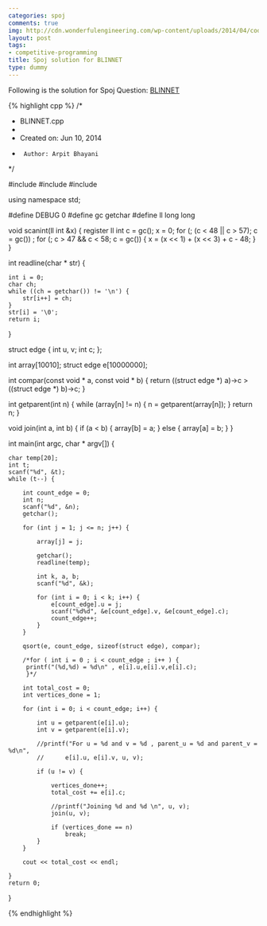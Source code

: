 ```yaml
---
categories: spoj
comments: true
img: http://cdn.wonderfulengineering.com/wp-content/uploads/2014/04/code-wallpaper-6.png
layout: post
tags:
- competitive-programming
title: Spoj solution for BLINNET
type: dummy
---
```


Following is the solution for Spoj Question: [BLINNET](http://www.spoj.com/problems/BLINNET/)

{% highlight cpp %}
/*
 * BLINNET.cpp
 *
 *  Created on: Jun 10, 2014
 *      Author: Arpit Bhayani
 */

#include <cstdio>
#include <cstdlib>
#include <iostream>

using namespace std;

#define DEBUG 0
#define gc getchar
#define ll long long

void scanint(ll int &x) {
	register ll int c = gc();
	x = 0;
	for (; (c < 48 || c > 57); c = gc())
		;
	for (; c > 47 && c < 58; c = gc()) {
		x = (x << 1) + (x << 3) + c - 48;
	}
}

int readline(char * str) {

	int i = 0;
	char ch;
	while ((ch = getchar()) != '\n') {
		str[i++] = ch;
	}
	str[i] = '\0';
	return i;
}

struct edge {
	int u, v;
	int c;
};

int array[10010];
struct edge e[10000000];

int compar(const void * a, const void * b) {
	return ((struct edge *) a)->c > ((struct edge *) b)->c;
}

int getparent(int n) {
	while (array[n] != n) {
		n = getparent(array[n]);
	}
	return n;
}

void join(int a, int b) {
	if (a < b) {
		array[b] = a;
	} else {
		array[a] = b;
	}
}

int main(int argc, char * argv[]) {

	char temp[20];
	int t;
	scanf("%d", &t);
	while (t--) {

		int count_edge = 0;
		int n;
		scanf("%d", &n);
		getchar();

		for (int j = 1; j <= n; j++) {

			array[j] = j;

			getchar();
			readline(temp);

			int k, a, b;
			scanf("%d", &k);

			for (int i = 0; i < k; i++) {
				e[count_edge].u = j;
				scanf("%d%d", &e[count_edge].v, &e[count_edge].c);
				count_edge++;
			}
		}

		qsort(e, count_edge, sizeof(struct edge), compar);

		/*for ( int i = 0 ; i < count_edge ; i++ ) {
		 printf("(%d,%d) = %d\n" , e[i].u,e[i].v,e[i].c);
		 }*/

		int total_cost = 0;
		int vertices_done = 1;

		for (int i = 0; i < count_edge; i++) {

			int u = getparent(e[i].u);
			int v = getparent(e[i].v);

			//printf("For u = %d and v = %d , parent_u = %d and parent_v = %d\n",
			//		e[i].u, e[i].v, u, v);

			if (u != v) {

				vertices_done++;
				total_cost += e[i].c;

				//printf("Joining %d and %d \n", u, v);
				join(u, v);

				if (vertices_done == n)
					break;
			}
		}

		cout << total_cost << endl;

	}
	return 0;
}

{% endhighlight %}